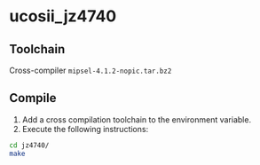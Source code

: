 # ucosii_jz4740

## Toolchain
Cross-compiler `mipsel-4.1.2-nopic.tar.bz2`

## Compile
1. Add a cross compilation toolchain to the environment variable.
2. Execute the following instructions:
```Bash
cd jz4740/
make
```
